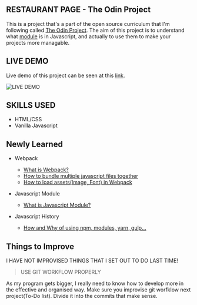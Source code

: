 ## RESTAURANT PAGE - The Odin Project

This is a project that's a part of the open source curriculum that I'm following called [The Odin Project](https://www.theodinproject.com/dashboard). The aim of this project is to understand what [module](https://javascript.info/modules-intro) is in Javascript, and actually to use them to make your projects more managable.

## LIVE DEMO

Live demo of this project can be seen at this [link](https://daegudude.github.io/TOP-restaurant/).

![LIVE DEMO](img/live-demo.png)

## SKILLS USED

- HTML/CSS
- Vanilla Javascript

## Newly Learned

- Webpack
  - [What is Webpack?](https://webpack.js.org/concepts/)
  - [How to bundle multiple javascript files together](https://webpack.js.org/guides/getting-started/)
  - [How to load assets(Image, Font) in Webpack](https://webpack.js.org/guides/asset-management/)

- Javascript Module
  - [What is Javascript Module?](https://javascript.info/modules-intro)

- Javascript History
  - [How and Why of using npm, modules, yarn, gulp...](https://medium.com/the-node-js-collection/modern-javascript-explained-for-dinosaurs-f695e9747b70)

## Things to Improve

I HAVE NOT IMPROVISED THINGS THAT I SET OUT TO DO LAST TIME!

> USE GIT WORKFLOW PROPERLY

As my program gets bigger, I really need to know how to develop more in the effective and organised way. Make sure you improvise git worfklow next project(To-Do list). Divide it into the commits that make sense.